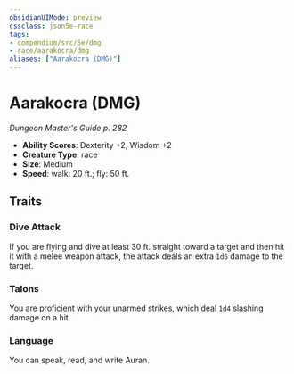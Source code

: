 ```yaml
---
obsidianUIMode: preview
cssclass: json5e-race
tags:
- compendium/src/5e/dmg
- race/aarakocra/dmg
aliases: ["Aarakocra (DMG)"]
---
```


# Aarakocra (DMG)
*Dungeon Master's Guide p. 282*

- **Ability Scores**: Dexterity +2, Wisdom +2
- **Creature Type**: race
- **Size**: Medium
- **Speed**: walk: 20 ft.; fly: 50 ft.


## Traits

### Dive Attack

If you are flying and dive at least 30 ft. straight toward a target and then hit it with a melee weapon attack, the attack deals an extra `1d6` damage to the target.

### Talons

You are proficient with your unarmed strikes, which deal `1d4` slashing damage on a hit.

### Language

You can speak, read, and write Auran.